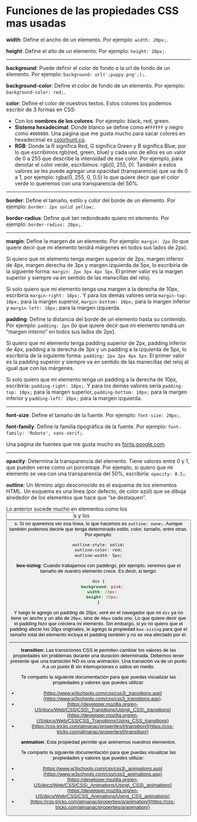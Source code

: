 # Funciones de las propiedades CSS mas usadas

**width**: Define el ancho de un elemento. Por ejemplo: `width: 20px;`.

**height**: Define el alto de un elemento. Por ejemplo: `height: 20px;`.

---

**background**: Puede definir el color de fondo o la url de fondo de un elemento. Por ejemplo: `background: url(';puppy.png';);`.

**background-color**: Define el color de fondo de un elemento. Por ejemplo: `background-color: red;`.

**color**: Define el color de nuestros textos. Estos colores los podemos escribir de 3 formas en CSS:

-   Con los **nombres de los colores**. Por ejemplo: black, red, green.
-   **Sistema hexadecimal**: Donde blanco se define como `#FFFFFF` y negro como `#000000`. Una página que me gusta mucho para sacar colores en hexadecimal es [colorhunt.co](https://colorhunt.co/).
-   **RGB**: Donde la R significa Red, G significa Green y B significa Blue; por lo que escribimos rgb(red, green, blue) y cada uno de ellos es un valor de 0 a 255 que describe la intensidad de ese color. Por ejemplo, para denotar el color verde, escribimos: rgb(0, 255, 0). También a estos valores se les puede agregar una opacidad (transparencia) que va de 0 a 1, por ejemplo: rgba(0, 255, 0, 0.5) lo que quiere decir que el color verde lo queremos con una transparencia del 50%.

---

**border**: Define el tamaño, estilo y color del borde de un elemento. Por ejemplo: `border: 2px solid yellow;`.

**border-radius**: Define qué tan redondeado quiero mi elemento. Por ejemplo: `border-radius: 20px;`.

---

**margin**: Define la margen de un elemento. Por ejemplo: `margin: 2px` (lo que quiere decir que mi elemento tendrá márgenes en todos sus lados de 2px).

Si quiero que mi elemento tenga margen superior de 2px, margen inferior de 4px, margen derecha de 3px y margen izquierda de 5px, lo escribiría de la siguiente forma: `margin: 2px 3px 4px 5px`. El primer valor es la margen superior y siempre va en sentido de las manecillas del reloj.

Si solo quiero que mi elemento tenga una margen a la derecha de 10px, escribiría `margin-right: 10px;`. Y para los demás valores sería `margin-top: 10px;` para la margen superior, `margin-bottom: 10px;` para la margen inferior y `margin-left: 10px;` para la margen izquierda.

**padding**: Define la distancia del borde de un elemento hasta su contenido. Por ejemplo: `padding: 2px` (lo que quiere decir que mi elemento tendrá un “margen interno” en todos sus lados de 2px).

Si quiero que mi elemento tenga padding superior de 2px, padding inferior de 4px, padding a la derecha de 3px y un padding a la izquierda de 5px, lo escribiría de la siguiente forma: `padding: 2px 3px 4px 5px`. El primer valor es la padding superior y siempre va en sentido de las manecillas del reloj al igual que con las márgenes.

Si solo quiero que mi elemento tenga un padding a la derecha de 10px, escribiría: `padding-right: 10px;`. Y para los demás valores sería `padding-top: 10px;` para la margen superior, `padding-bottom: 10px;` para la margen inferior y `padding-left: 10px;` para la margen izquierda.

---

**font-size**: Define el tamaño de la fuente. Por ejemplo: `font-size: 20px;`.

**font-family**: Define la familia tipográfica de la fuente. Por ejemplo: `font-family: 'Roboto', sans-serif;`.

Una página de fuentes que me gusta mucho es [fonts.google.com](https://fonts.google.com/).

---

**opacity**: Determina la transparencia del elemento. Tiene valores entre 0 y 1, que pueden verse como un porcentaje. Por ejemplo, si quiero que mi elemento se vea con una transparencia del 50%, escribiría: `opacity: 0.5;`.

**outline**: Un término algo desconocido es el esquema de los elementos HTML. Un esquema es una línea (por defecto, de color azúl) que se dibuja alrededor de los elementos que hace que “se destaquen”.

Lo anterior sucede mucho en elementos como los <input>s y los <button>s. Si no queremos ver esa línea, lo que hacemos es `outline: none;`. Aunque también podemos decirle que tenga determinado estilo, color, tamaño, entre otras. Por ejemplo:

```css
outline-style: solid;
outline-color: red;
outline-width: 5px;
```

**box-sizing**: Cuando trabajamos con paddings, por ejemplo, veremos que el tamaño de nuestro elemento crece. Es decir, si tengo:

```css
div {
   background: pink;
   width: 20px;
   height: 20px;
}
```

Y luego le agrego un padding de 20px, veré en el navegador que mi `div` ya no tiene un ancho y un alto de `20px`, sino de `40px` cada uno. Lo que quiere decir que el padding hizo que creciera mi elemento. Sin embargo, si yo no quiero que el padding afecte los 20px originales, le agrego la propiedad `box-sizing` para que el tamaño total del elemento incluya el padding también y no se vea afectado por él.

---

**transition**: Las transiciones CSS le permiten cambiar los valores de las propiedades sin problemas durante una duración determinada. Debemos tener presente que una transición NO es una animación. Una transición va de un punto A a un punto B sin interrupciones o saltos en medio.

Te comparto la siguiente documentación para que puedas visualizar las propiedades y valores que puedes utilizar:

-   [https://www.w3schools.com/css/css3\_transitions.asp](https://www.w3schools.com/css/css3_transitions.asp).
-   [https://developer.mozilla.org/en-US/docs/Web/CSS/CSS\_Transitions/Using\_CSS\_transitions](https://developer.mozilla.org/en-US/docs/Web/CSS/CSS_Transitions/Using_CSS_transitions)
-   [https://css-tricks.com/almanac/properties/t/transition/](https://css-tricks.com/almanac/properties/t/transition/)

**animation**: Esta propiedad permite que animemos nuestros elementos.

Te comparto la siguiente documentación para que puedas visualizar las propiedades y valores que puedes utilizar:

-   [https://www.w3schools.com/css/css3\_animations.asp](https://www.w3schools.com/css/css3_animations.asp)
-   [https://developer.mozilla.org/en-US/docs/Web/CSS/CSS\_Animations/Using\_CSS\_animations](https://developer.mozilla.org/en-US/docs/Web/CSS/CSS_Animations/Using_CSS_animations)
-   [https://css-tricks.com/almanac/properties/a/animation/](https://css-tricks.com/almanac/properties/a/animation/)